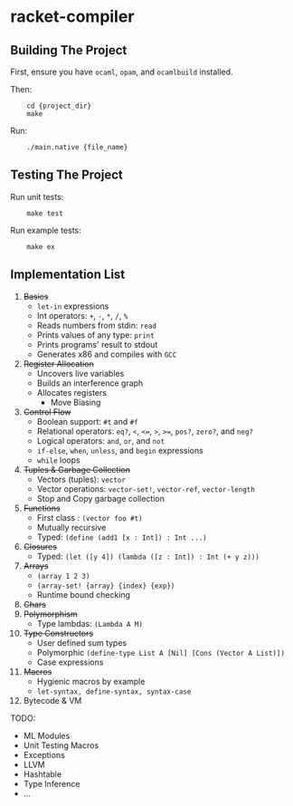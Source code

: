 # racket-compiler

## Building The Project
First, ensure you have `ocaml`, `opam`, and `ocamlbuild` installed.

Then:

        cd {project_dir}
        make

Run:

        ./main.native {file_name}

## Testing The Project

Run unit tests:

        make test

Run example tests:

        make ex

## Implementation List

1. ~~Basics~~
    - `let-in` expressions
    - Int operators: `+`, `-`, `*`, `/`, `%`
    - Reads numbers from stdin: `read`
    - Prints values of any type: `print`
    - Prints programs' result to stdout
    - Generates x86 and compiles with `GCC`
2. ~~Register Allocation~~
    - Uncovers live variables
    - Builds an interference graph
    - Allocates registers
        - Move Biasing
3. ~~Control Flow~~
    - Boolean support: `#t` and `#f`
    - Relational operators: `eq?`, `<`, `<=`, `>`, `>=`, `pos?`, `zero?`, and `neg?`
    - Logical operators: `and`, `or`, and `not`
    - `if-else`, `when`, `unless`, and `begin` expressions
    - `while` loops
4. ~~Tuples & Garbage Collection~~
    - Vectors (tuples): `vector`
    - Vector operations: `vector-set!`, `vector-ref`, `vector-length`
    - Stop and Copy garbage collection
5. ~~Functions~~
    - First class : `(vector foo #t)`
    - Mutually recursive
    - Typed: `(define (add1 [x : Int]) : Int ...)`
6. ~~Closures~~
    - Typed: `(let ([y 4]) (lambda ([z : Int]) : Int (+ y z)))`
7. ~~Arrays~~
    - `(array 1 2 3)`
    - `(array-set! {array} {index} {exp})`
    - Runtime bound checking
8. ~~Chars~~
9. ~~Polymorphism~~
    - Type lambdas: `(Lambda A M)`
9. ~~Type Constructors~~
    - User defined sum types
    - Polymorphic `(define-type List A [Nil] [Cons (Vector A List)])`
    - Case expressions
10. ~~Macros~~
    - Hygienic macros by example
    - `let-syntax, define-syntax, syntax-case`
11. Bytecode & VM

TODO:
* ML Modules
* Unit Testing Macros
* Exceptions
* LLVM
* Hashtable
* Type Inference
* ...
